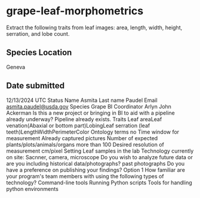 # grape-leaf-morphometrics
Extract the following traits from leaf images: area, length, width, height, serration, and lobe count.

## Species Location
Geneva
## Date submitted
12/13/2024 UTC
Status
Name
Asmita
Last name
Paudel
Email
asmita.paudel@usda.gov
Species
Grape
BI Coordinator
Arlyn John Ackerman
Is this a new project or bringing in BI to aid with a pipeline already underway?
Pipeline already exists.
Traits
Leaf areaLeaf venation(Abaxial or bottom part)LobingLeaf serration (leaf
teeth)LengthWidthPerimeterColor
Ontology terms
no
Time window for measurement
Already captured pictures
Number of expected plants/plots/animals/organs
more than 100
Desired resolution of measurement
cm/pixel
Setting
Leaf samples in the lab
Technology currently on site:
Sacnner, camera, microscope
Do you wish to analyze future data or are you including historical data/photographs?
past photographs
Do you have a preference on publishing your findings?
Option 1
How familiar are your program's team members with using the following types of
technology?
Command-line tools Running Python scripts Tools for handling python environments
